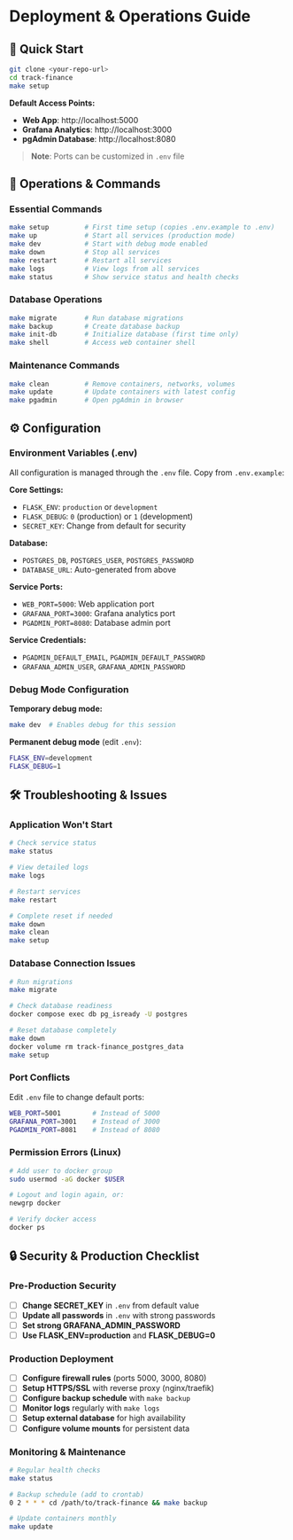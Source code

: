 # Deployment & Operations Guide

## 🚀 Quick Start

```bash
git clone <your-repo-url>
cd track-finance
make setup
```

**Default Access Points:**
- **Web App**: http://localhost:5000
- **Grafana Analytics**: http://localhost:3000  
- **pgAdmin Database**: http://localhost:8080

> **Note**: Ports can be customized in `.env` file

## 🚀 Operations & Commands

### Essential Commands
```bash
make setup         # First time setup (copies .env.example to .env)
make up            # Start all services (production mode)
make dev           # Start with debug mode enabled
make down          # Stop all services
make restart       # Restart all services
make logs          # View logs from all services
make status        # Show service status and health checks
```

### Database Operations
```bash
make migrate       # Run database migrations
make backup        # Create database backup
make init-db       # Initialize database (first time only)
make shell         # Access web container shell
```

### Maintenance Commands
```bash
make clean         # Remove containers, networks, volumes
make update        # Update containers with latest config
make pgadmin       # Open pgAdmin in browser
```

## ⚙️ Configuration

### Environment Variables (.env)

All configuration is managed through the `.env` file. Copy from `.env.example`:

**Core Settings:**
- `FLASK_ENV`: `production` or `development`
- `FLASK_DEBUG`: `0` (production) or `1` (development)
- `SECRET_KEY`: Change from default for security

**Database:**
- `POSTGRES_DB`, `POSTGRES_USER`, `POSTGRES_PASSWORD`
- `DATABASE_URL`: Auto-generated from above

**Service Ports:**
- `WEB_PORT=5000`: Web application port
- `GRAFANA_PORT=3000`: Grafana analytics port  
- `PGADMIN_PORT=8080`: Database admin port

**Service Credentials:**
- `PGADMIN_DEFAULT_EMAIL`, `PGADMIN_DEFAULT_PASSWORD`
- `GRAFANA_ADMIN_USER`, `GRAFANA_ADMIN_PASSWORD`

### Debug Mode Configuration

**Temporary debug mode:**
```bash
make dev  # Enables debug for this session
```

**Permanent debug mode** (edit `.env`):
```bash
FLASK_ENV=development
FLASK_DEBUG=1
```

## 🛠️ Troubleshooting & Issues

### Application Won't Start
```bash
# Check service status
make status

# View detailed logs
make logs

# Restart services
make restart

# Complete reset if needed
make down
make clean
make setup
```

### Database Connection Issues
```bash
# Run migrations
make migrate

# Check database readiness
docker compose exec db pg_isready -U postgres

# Reset database completely
make down
docker volume rm track-finance_postgres_data
make setup
```

### Port Conflicts
Edit `.env` file to change default ports:
```bash
WEB_PORT=5001        # Instead of 5000
GRAFANA_PORT=3001    # Instead of 3000  
PGADMIN_PORT=8081    # Instead of 8080
```

### Permission Errors (Linux)
```bash
# Add user to docker group
sudo usermod -aG docker $USER

# Logout and login again, or:
newgrp docker

# Verify docker access
docker ps
```

## 🔒 Security & Production Checklist

### Pre-Production Security
- [ ] **Change SECRET_KEY** in `.env` from default value
- [ ] **Update all passwords** in `.env` with strong passwords
- [ ] **Set strong GRAFANA_ADMIN_PASSWORD**
- [ ] **Use FLASK_ENV=production** and **FLASK_DEBUG=0**

### Production Deployment
- [ ] **Configure firewall rules** (ports 5000, 3000, 8080)
- [ ] **Setup HTTPS/SSL** with reverse proxy (nginx/traefik)
- [ ] **Configure backup schedule** with `make backup`
- [ ] **Monitor logs** regularly with `make logs`
- [ ] **Setup external database** for high availability
- [ ] **Configure volume mounts** for persistent data

### Monitoring & Maintenance
```bash
# Regular health checks
make status

# Backup schedule (add to crontab)
0 2 * * * cd /path/to/track-finance && make backup

# Update containers monthly
make update
```
